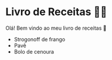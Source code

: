 # Livro de Receitas :man_cook:
Olá! Bem vindo ao meu livro de receitas :wave:
 - Strogonoff de frango
 - Pavê
 - Bolo de cenoura
